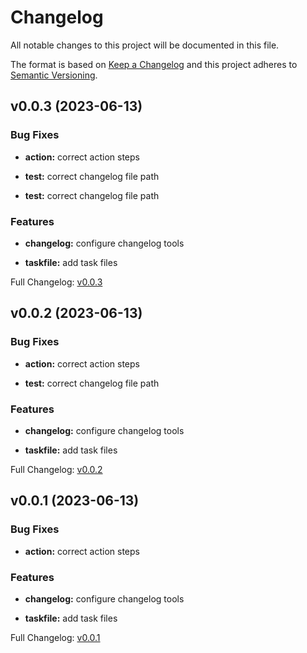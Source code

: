 # Changelog

All notable changes to this project will be documented in this file.

The format is based on [Keep a Changelog](http://keepachangelog.com/en/1.0.0/) and this project adheres to [Semantic Versioning](http://semver.org).

## v0.0.3 (2023-06-13)

### Bug Fixes

- **action:** correct action steps

- **test:** correct changelog file path

- **test:** correct changelog file path

### Features

- **changelog:** configure changelog tools

- **taskfile:** add task files

Full Changelog: [v0.0.3](https://github.com/ghacts/gitflow/commits/v0.0.3)

## v0.0.2 (2023-06-13)

### Bug Fixes

- **action:** correct action steps

- **test:** correct changelog file path

### Features

- **changelog:** configure changelog tools

- **taskfile:** add task files

Full Changelog: [v0.0.2](https://github.com/ghacts/gitflow/commits/v0.0.2)

## v0.0.1 (2023-06-13)

### Bug Fixes

- **action:** correct action steps

### Features

- **changelog:** configure changelog tools

- **taskfile:** add task files

Full Changelog: [v0.0.1](https://github.com/ghacts/gitflow/commits/v0.0.1)
